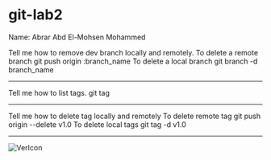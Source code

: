 # git-lab2

Name: Abrar Abd El-Mohsen Mohammed


Tell me how to remove dev branch locally and remotely.
To delete a remote branch
git push origin :branch_name
To delete a local branch
git branch -d branch_name

--------------------------------------------------------------------

Tell me how to list tags.
git tag

-----------------------------------------------------------------------

Tell me how to delete tag locally and remotely
To delete remote tag
git push origin --delete v1.0
 To delete local tags
git tag -d v1.0

----------------------------------------------------------------------------

![VerIcon](https://user-images.githubusercontent.com/56757574/147874050-f7b76198-dd65-475c-b809-5807ce80d9ff.jpg)


